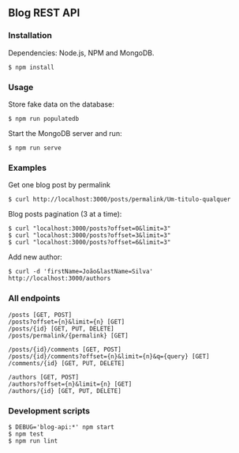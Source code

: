 ## Blog REST API

### Installation
Dependencies: Node.js, NPM and MongoDB.
```
$ npm install
```
### Usage
Store fake data on the database:
```
$ npm run populatedb
```
Start the MongoDB server and run:
```
$ npm run serve
```
### Examples
Get one blog post by permalink
```
$ curl http://localhost:3000/posts/permalink/Um-titulo-qualquer
```
Blog posts pagination (3 at a time):
```
$ curl "localhost:3000/posts?offset=0&limit=3" 
$ curl "localhost:3000/posts?offset=3&limit=3" 
$ curl "localhost:3000/posts?offset=6&limit=3" 
```
Add new author:
```
$ curl -d 'firstName=João&lastName=Silva' http://localhost:3000/authors 
```
### All endpoints
```
/posts [GET, POST]
/posts?offset={n}&limit={n} [GET]
/posts/{id} [GET, PUT, DELETE]
/posts/permalink/{permalink} [GET]

/posts/{id}/comments [GET, POST]
/posts/{id}/comments?offset={n}&limit={n}&q={query} [GET]
/comments/{id} [GET, PUT, DELETE]

/authors [GET, POST]
/authors?offset={n}&limit={n} [GET]
/authors/{id} [GET, PUT, DELETE]
```
### Development scripts
```
$ DEBUG='blog-api:*' npm start
$ npm test
$ npm run lint
```
